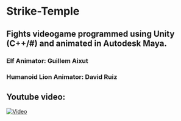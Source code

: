 # Strike-Temple
## Fights videogame programmed using Unity (C++/#) and animated in Autodesk Maya.

### Elf Animator: Guillem Aixut

### Humanoid Lion Animator: David Ruiz

## Youtube video:

[![Video](https://img.youtube.com/vi/K_FLW_FTTac/0.jpg)](https://www.youtube.com/watch?v=K_FLW_FTTac)
